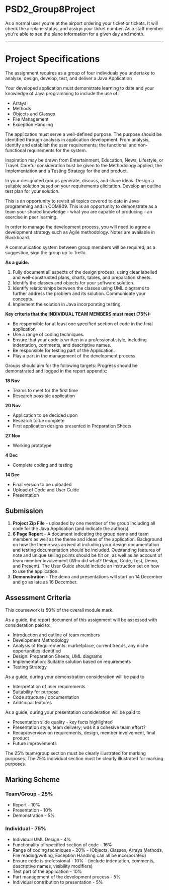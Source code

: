# PSD2_Group8Project
As a normal user you’re at the airport ordering your ticket or tickets. It will check the airplane status, and assign your ticket number. 
As a staff member you're able to see the plane information for a given day and month.

-----

# Project Specifications

The assignment requires as a group of four individuals you undertake to analyse, design, develop, test, and deliver a Java Application

Your developed application must demonstrate learning to date and your knowledge of Java programming to include the use of: 
* Arrays
* Methods
* Objects and Classes
* File Management
* Exception Handling

The application must serve a well-defined purpose. The purpose should be identified through analysis in application development. From analysis, identify and establish the user requirements; the functional and non-functional requirements for the system. 

Inspiration may be drawn from Entertainment, Education, News, Lifestyle, or Travel. Careful consideration bust be given to the Methodology applied, the Implementation and a Testing Strategy for the end product. 

In your designated groups generate, discuss, and share ideas. Design a suitable solution based on your requirements elicitation. Develop an outline test plan for your solution. 

This is an opportunity to revisit all topics covered to date in Java programming and in COM809. This is an opportunity to demonstrate as a team your shared knowledge - what you are capable of producing - an exercise in peer learning. 

In order to manage the development process, you will need to agree a development strategy such as Agile methodology. Notes are available in Blackboard. 

A communication system between group members will be required; as a suggestion, sign the group up to Trello. 

**As a guide:**
1. Fully document all aspects of the design process, using clear labelled and well-constructed plans, charts, tables, and preparation sheets. 
2. Identify the classes and objects for your software solution. 
3. Identify relationships between the classes using UML diagrams to further address the problem and its solution. Communicate your concepts. 
4. Implement the solution in Java incorporating testing. 

**Key criteria that the INDIVIDUAL TEAM MEMBERS must meet (75%):**
* Be responsible for at least one specified section of code in the final application
* Use a range of coding techniques.
* Ensure that your code is written in a professional style, including indentation, comments, and descriptive names.
* Be responsible for testing part of the Application.
* Play a part in the management of the development process

Groups should aim for the following targets: Progress should be demonstrated and logged in the report appendix:

**18 Nov** 
* Teams to meet for the first time
* Research possible application

**20 Nov** 
* Application to be decided upon
* Research to be complete
* First application designs presented in Preparation Sheets

**27 Nov**
* Working prototype

**4 Dec**
* Complete coding and testing

**14 Dec**
* Final version to be uploaded
* Upload of Code and User Guide
* Presentation

## Submission
1. **Project Zip File** - uploaded by one member of the group including all code for the Java Application (and indicate the authors)
2. **6 Page Report** - A document indicating the group name and team members as well as the theme and ideas of the application. Background on how the theme was arrived at including your design documentation and testing documentation should be included. Outstanding features of note and unique selling points should be hit on, as well as an account of team member involvement (Who did what? Design, Code, Test, Demo, and Present). The User Guide should include an instruction set on how to use the application. 
3. **Demonstration** - The demo and presentations will start on 14 December and go as late as 16 December. 

## Assessment Criteria
This coursework is 50% of the overall module mark. 

As a guide, the report document of this assignment will be assessed with consideration paid to: 
* Introduction and outline of team members 
* Development Methodology 
* Analysis of Requirements: marketplace, current trends, any niche opportunities identified 
* Design: Preparation Sheets, UML diagrams 
* Implementation: Suitable solution based on requirements 
* Testing Strategy    

As a guide, during your demonstration consideration will be paid to 
* Interpretation of user requirements 
* Suitability for purpose 
* Code structure / documentation 
* Additional features    

As a guide, during your presentation consideration will be paid to  
* Presentation slide quality - key facts highlighted 
* Presentation style, team delivery; was it a cohesive team effort? 
* Recap/overview on requirements, design, member involvement, final product 
* Future improvements 

The 25% team/group section must be clearly illustrated for marking purposes. The 75% individual section must be clearly illustrated for marking purposes.

## Marking Scheme
### Team/Group - 25%
* Report - 10%
* Presentation - 10%
* Demonstration - 5%

### Individual - 75%
* Individual UML Design - 4%
* Functionality of specified section of code - 16%
* Range of coding techniques - 20% - (Objects, Classes, Arrays Methods, File reading/writing, Exception Handling can all be incorporated)
* Ensure code is professional - 10% - (include indentation, comments, descriptive names, visibility modifiers)
* Test part of the application - 10%
* Part management of the development process - 5%
* Individual contribution to presentation - 5%
